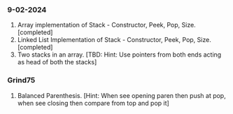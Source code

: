 ### 9-02-2024

1. Array implementation of Stack - Constructor, Peek, Pop, Size. [completed]
2. Linked List Implementation of Stack - Constructor, Peek, Pop, Size. [completed]
3. Two stacks in an array. [TBD: Hint: Use pointers from both ends acting as head of both the stacks]

### Grind75
1. Balanced Parenthesis. [Hint: When see opening paren then push at pop, when see closing then compare from top and pop it]